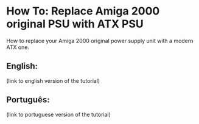 # How To: Replace Amiga 2000 original PSU with ATX PSU
How to replace your Amiga 2000 original power supply unit with a modern ATX one.

## English:
(link to english version of the tutorial)

## Português:
(link to portuguese version of the tutorial)

